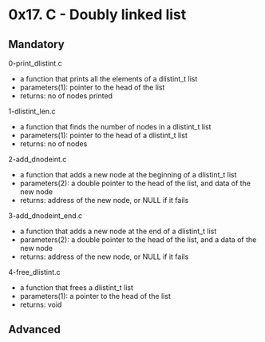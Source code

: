 # 0x17. C - Doubly linked list

## Mandatory

0-print_dlistint.c

- a function that prints all the elements of a dlistint_t list
- parameters(1): pointer to the head of the list
- returns: no of nodes printed

1-dlistint_len.c

- a function that finds the number of nodes in a dlistint_t list
- parameters(1): pointer to the head of a dlistint_t list
- returns: no of nodes

2-add_dnodeint.c

- a function that adds a new node at the beginning of a dlistint_t list
- parameters(2): a double pointer to the head of the list, and data of the new node
- returns: address of the new node, or NULL if it fails

3-add_dnodeint_end.c

- a function that adds a new node at the end of a dlistint_t list
- parameters(2): a double pointer to the head of the list, and a data of the new node
- returns: address of the new node, or NULL if it fails

4-free_dlistint.c

- a function that frees a dlistint_t list
- parameters(1): a pointer to the head of the list
- returns: void

## Advanced
